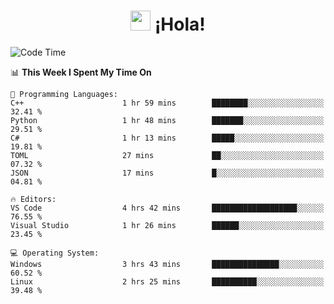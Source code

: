 <div align="center"><h1><img src="https://github.com/blackcater/blackcater/raw/main/images/Hi.gif" height="32"/> ¡Hola!</h1>
</div>

<!--START_SECTION:waka-->
![Code Time](http://img.shields.io/badge/Code%20Time-667%20hrs%2019%20mins-blue)

📊 **This Week I Spent My Time On** 

```text
💬 Programming Languages: 
C++                      1 hr 59 mins        ████████░░░░░░░░░░░░░░░░░   32.41 % 
Python                   1 hr 48 mins        ███████░░░░░░░░░░░░░░░░░░   29.51 % 
C#                       1 hr 13 mins        █████░░░░░░░░░░░░░░░░░░░░   19.81 % 
TOML                     27 mins             ██░░░░░░░░░░░░░░░░░░░░░░░   07.32 % 
JSON                     17 mins             █░░░░░░░░░░░░░░░░░░░░░░░░   04.81 % 

🔥 Editors: 
VS Code                  4 hrs 42 mins       ███████████████████░░░░░░   76.55 % 
Visual Studio            1 hr 26 mins        ██████░░░░░░░░░░░░░░░░░░░   23.45 % 

💻 Operating System: 
Windows                  3 hrs 43 mins       ███████████████░░░░░░░░░░   60.52 % 
Linux                    2 hrs 25 mins       ██████████░░░░░░░░░░░░░░░   39.48 % 
```


<!--END_SECTION:waka-->